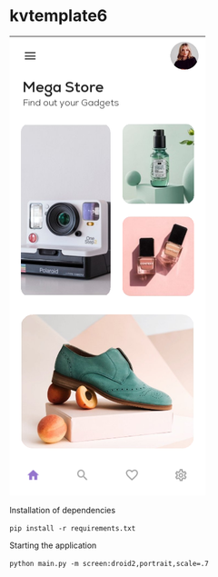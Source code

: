# kvtemplate6


![](assets/screen.png)


Installation of dependencies

`pip install -r requirements.txt`

Starting the application

`python main.py -m screen:droid2,portrait,scale=.7`
